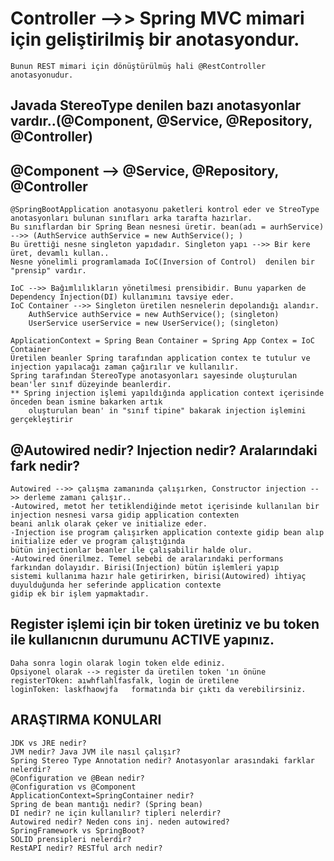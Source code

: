 

# Controller -->> Spring MVC mimari için geliştirilmiş bir anotasyondur.
    Bunun REST mimari için dönüştürülmüş hali @RestController anotasyonudur.


## Javada StereoType denilen bazı anotasyonlar vardır..(@Component, @Service, @Repository, @Controller)
## @Component --> @Service, @Repository, @Controller
    @SpringBootApplication anotasyonu paketleri kontrol eder ve StreoType anotasyonları bulunan sınıfları arka tarafta hazırlar.
    Bu sınıflardan bir Spring Bean nesnesi üretir. bean(adı = aurhService) -->> (AuthService authService = new AuthService(); )
    Bu ürettiği nesne singleton yapıdadır. Singleton yapı -->> Bir kere üret, devamlı kullan..
    Nesne yönelimli programlamada IoC(Inversion of Control)  denilen bir "prensip" vardır.

    IoC -->> Bağımlılıkların yönetilmesi prensibidir. Bunu yaparken de Dependency Injection(DI) kullanımını tavsiye eder.
    IoC Container -->> Singleton üretilen nesnelerin depolandığı alandır.
        AuthService authService = new AuthService(); (singleton)
        UserService userService = new UserService(); (singleton)

    ApplicationContext = Spring Bean Container = Spring App Contex = IoC Container
    Üretilen beanler Spring tarafından application contex te tutulur ve injection yapılacağı zaman çağırılır ve kullanılır.
    Spring tarafından StereoType anotasyonları sayesinde oluşturulan bean'ler sınıf düzeyinde beanlerdir.
    ** Spring injection işlemi yapıldığında application context içerisinde önceden bean ismine bakarken artık
        oluşturulan bean' in "sınıf tipine" bakarak injection işlemini gerçekleştirir

## @Autowired nedir? Injection nedir? Aralarındaki fark nedir?
    Autowired -->> çalışma zamanında çalışırken, Constructor injection -->> derleme zamanı çalışır..
    -Autowired, metot her tetiklendiğinde metot içerisinde kullanılan bir injection nesnesi varsa gidip application contexten
    beani anlık olarak çeker ve initialize eder.
    -Injection ise program çalışırken application contexte gidip bean alıp initialize eder ve program çalıştığında
    bütün injectionlar beanler ile çalışabilir halde olur.
    -Autowired önerilmez. Temel sebebi de aralarındaki performans farkından dolayıdır. Birisi(Injection) bütün işlemleri yapıp
    sistemi kullanıma hazır hale getirirken, birisi(Autowired) ihtiyaç duyulduğunda her seferinde application contexte
    gidip ek bir işlem yapmaktadır.

## Register işlemi için bir token üretiniz ve bu token ile kullanıcnın durumunu ACTIVE yapınız.
    Daha sonra login olarak login token elde ediniz. 
    Opsiyonel olarak --> register da üretilen token 'ın önüne registerTOken: aıwhflahlfasfalk, login de üretilene
    loginToken: laskfhaowjfa   formatında bir çıktı da verebilirsiniz.


## ARAŞTIRMA KONULARI
    JDK vs JRE nedir?
    JVM nedir? Java JVM ile nasıl çalışır?
    Spring Stereo Type Annotation nedir? Anotasyonlar arasındaki farklar nelerdir?
    @Configuration ve @Bean nedir?
    @Configuration vs @Component
    ApplicationContext=SpringContainer nedir?
    Spring de bean mantığı nedir? (Spring bean)
    DI nedir? ne için kullanılır? tipleri nelerdir?
    Autowired nedir? Neden cons inj. neden autowired?
    SpringFramework vs SpringBoot?
    SOLID prensipleri nelerdir?
    RestAPI nedir? RESTful arch nedir?

